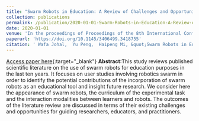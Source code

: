 ```yaml
---
title: "Swarm Robots in Education: A Review of Challenges and Opportunities"
collection: publications
permalink: /publication/2020-01-01-Swarm-Robots-in-Education-A-Review-of-Challenges-and-Opportunities
date: 2020-01-01
venue: 'In the proceedings of Proceedings of the 8th International Conference on Human-Agent Interaction'
paperurl: 'https://doi.org/10.1145/3406499.3418755'
citation: ' Wafa Johal,  Yu Peng,  Haipeng Mi, &quot;Swarm Robots in Education: A Review of Challenges and Opportunities.&quot; In the proceedings of Proceedings of the 8th International Conference on Human-Agent Interaction, 2020.'
---
```

[Access paper here](https://doi.org/10.1145/3406499.3418755){:target="_blank"}
**Abstract**:This study reviews published scientific literature on the use of swarm robots for education purposes in the last ten years. It focuses on user studies involving robotics swarm in order to identify the potential contributions of the incorporation of swarm robots as an educational tool and insight future research. We consider here the appearance of swarm robots, the curriculum of the experimental task and the interaction modalities between learners and robots. The outcomes of the literature review are discussed in terms of their existing challenges and opportunities for guiding researchers, educators, and practitioners.